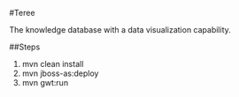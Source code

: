#Teree

The knowledge database with a data visualization capability.

##Steps

  1. mvn clean install
  2. mvn jboss-as:deploy
  3. mvn gwt:run

